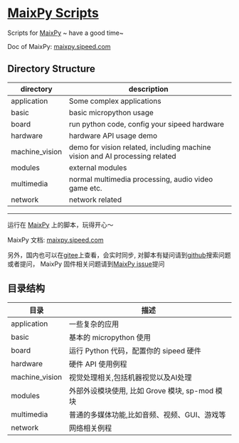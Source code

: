 [MaixPy Scripts](https://github.com/sipeed/MaixPy_scripts)
====


Scripts for [MaixPy](https://github.com/sipeed/MaixPy) ~ have a good time~

Doc of MaixPy: [maixpy.sipeed.com](https://maixpy.sipeed.com)

## Directory Structure

| directory | description |
| --------- | ----------- |
| application | Some complex applications |
| basic | basic micropython usage |
| board | run python code, config your sipeed hardware |
| hardware | hardware API usage demo |
| machine_vision | demo for vision related, including machine vision and AI processing related |
| modules   | external modules |
| multimedia | normal multimedia processing, audio video game etc. |
| network | network related |

-------------------------------

运行在 [MaixPy](https://github.com/sipeed/MaixPy) 上的脚本，玩得开心～

MaixPy 文档: [maixpy.sipeed.com](https://maixpy.sipeed.com)

另外，国内也可以在[gitee](https://gitee.com/Sipeed/maixpy_scripts)上查看，会实时同步, 对脚本有疑问请到[github](https://github.com/sipeed/MaixPy_scripts/issues)搜索问题或者提问， MaixPy 固件相关问题请到[MaixPy issue](https://github.com/sipeed/MaixPy_scripts/issues)提问



## 目录结构

| 目录 | 描述 |
| --------- | ----------- |
| application | 一些复杂的应用 |
| basic | 基本的 micropython 使用 |
| board | 运行 Python 代码，配置你的 sipeed 硬件 |
| hardware | 硬件 API 使用例程 |
| machine_vision | 视觉处理相关,包括机器视觉以及AI处理 |
| modules   | 外部外设模块使用, 比如 Grove 模块, sp-mod 模块 |
| multimedia | 普通的多媒体功能,比如音频、视频、GUI、游戏等 |
| network | 网络相关例程 |

